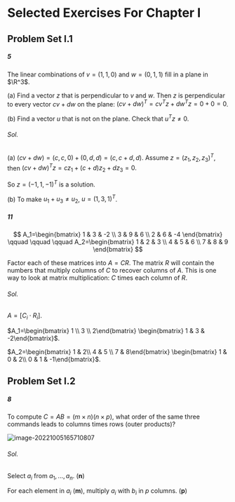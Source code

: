 # Selected Exercises For Chapter I

## Problem Set I.1

##### 5

The linear combinations of $v=(1,1,0)$ and $w=(0,1,1)$ fill in a plane in $\R^3$.

(a) Find a vector $z$ that is perpendicular to $v$ and $w$. Then $z$ is perpendicular to every vector $cv+dw$ on the plane: $(cv+dw)^T=cv^Tz+dw^Tz=0+0=0$.

(b)  Find a vector $u$ that is not on the plane. Check that $u^Tz\ne0$.

###### Sol.

(a)  $(cv+dw)=(c,c,0)+(0,d,d)=(c,c+d,d)$. Assume $z=(z_1,z_2,z_3)^T$, then $(cv+dw)^Tz=cz_1+(c+d)z_2+dz_3=0.$

So $z=(-1, 1, -1)^T$ is a solution. 

(b)  To make $u_1+u_3\ne u_2$, $u=(1, 3, 1)^T$.

##### 11

$$
A_1=\begin{bmatrix}
1 & 3 & -2 \\
3 & 9 & 6 \\
2 & 6 & -4
\end{bmatrix}
\qquad \qquad \qquad
A_2=\begin{bmatrix}
1 & 2 & 3 \\
4 & 5 & 6 \\
7 & 8 & 9
\end{bmatrix}
$$

Factor each of these matrices into $A=CR$. The matrix $R$ will contain the numbers that multiply columns of $C$ to recover columns of $A$. This is one way to look at matrix multiplication: $C$ times each column of $R$.

###### Sol.

$A=[C_i \cdot R_i]$.

$A_1=\begin{bmatrix} 1 \\ 3 \\ 2\end{bmatrix} \begin{bmatrix} 1 & 3 & -2\end{bmatrix}$.

$A_2=\begin{bmatrix} 1 & 2\\ 4 & 5 \\ 7 & 8\end{bmatrix} \begin{bmatrix} 1 & 0 & 2\\ 0 & 1 & -1\end{bmatrix}$.

## Problem Set I.2

##### 8

To compute $C=AB=(m \times n)(n \times p)$, what order of the same three commands leads to columns times rows (outer products)?

![image-20221005165710807](C:\Users\21156\AppData\Roaming\Typora\typora-user-images\image-20221005165710807.png)

###### Sol.

Select $a_i$ from $a_1, ..., a_n$. (**n**)

For each element in $a_i$ (**m**), multiply $a_i$ with $b_i$ in $p$ columns. (**p**)